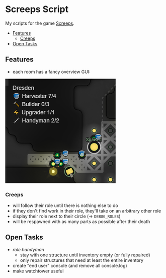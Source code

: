 # Screeps Script

My scripts for the game [Screeps](https://screeps.com/).

- [Features](#features)
     - [Creeps](#creeps)
- [Open Tasks](#open-tasks)


## Features

- each room has a fancy overview GUI:

![fancy GUI](readme/fancy-gui.png)



### Creeps

- will follow their role until there is nothing else to do
- if they don't find work in their role, they'll take on an arbitrary other role
- display their role next to their circle (-> `DEBUG_ROLES`)
- will be respawned with as many parts as possible after their death


## Open Tasks

- _role.handyman_ 
    - stay with one structure until inventory empty (or fully repaired)
    - only repair structures that need at least the entire inventory
- create "end user" console (and remove all console.log)
- make watchtower useful